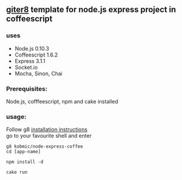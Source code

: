 ## [giter8](http://github.com/n8han/giter8) template for node.js express project in coffeescript

### uses
* Node.js 0.10.3
* Coffeescript 1.6.2
* Express 3.1.1
* Socket.io
* Mocha, Sinon, Chai

### Prerequisites:
Node.js, cofffeescript, npm and cake installed

### usage:
Follow g8 [installation instructions](http://github.com/n8han/giter8#readme)  
go to your favourite shell and enter  

    g8 kobmic/node-express-coffee
    cd [app-name]

    npm install -d
	
    cake run


